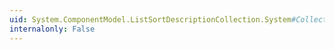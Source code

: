 ```yaml
---
uid: System.ComponentModel.ListSortDescriptionCollection.System#Collections#IList#Insert(System.Int32,System.Object)
internalonly: False
---
```

